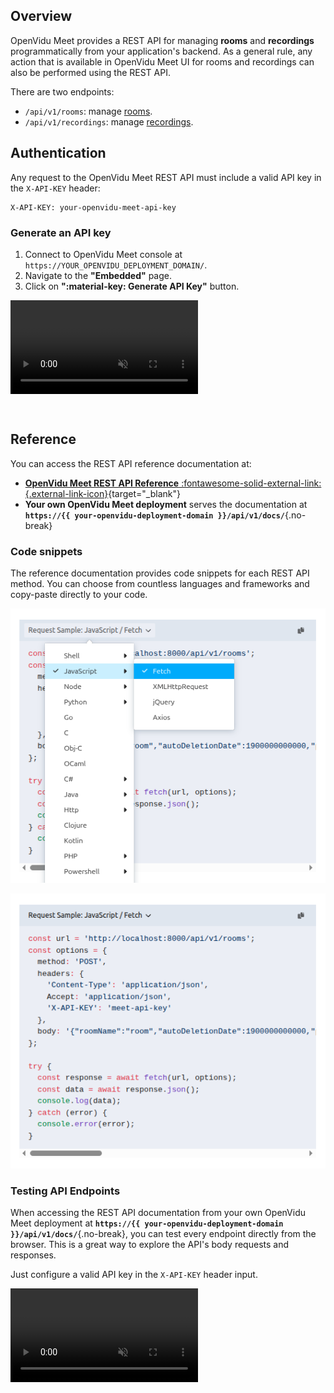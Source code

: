 ## Overview

OpenVidu Meet provides a REST API for managing **rooms** and **recordings** programmatically from your application's backend. As a general rule, any action that is available in OpenVidu Meet UI for rooms and recordings can also be performed using the REST API.

There are two endpoints:

- `/api/v1/rooms`: manage [rooms](../../features/rooms-and-meetings.md).
- `/api/v1/recordings`: manage [recordings](../../features/recordings.md).

## Authentication

Any request to the OpenVidu Meet REST API must include a valid API key in the `X-API-KEY` header:

```
X-API-KEY: your-openvidu-meet-api-key
```

### Generate an API key

1. Connect to OpenVidu Meet console at `https://YOUR_OPENVIDU_DEPLOYMENT_DOMAIN/`.
2. Navigate to the **"Embedded"** page.
3. Click on **":material-key: Generate API Key"** button.

<a class="glightbox" href="../../../../assets/videos/meet/generate-api-key.mp4" data-type="video" data-desc-position="bottom" data-gallery="gallery2"><video class="round-corners" style="margin-bottom: 2em" src="../../../../assets/videos/meet/generate-api-key.mp4" loading="lazy" defer muted playsinline autoplay loop async></video></a>

## Reference

You can access the REST API reference documentation at:

- [**OpenVidu Meet REST API Reference** :fontawesome-solid-external-link:{.external-link-icon}](./api.html){target="_blank"}
- **Your own OpenVidu Meet deployment** serves the documentation at **`https://{{ your-openvidu-deployment-domain }}/api/v1/docs/`**{.no-break}

### Code snippets

The reference documentation provides code snippets for each REST API method. You can choose from countless languages and frameworks and copy-paste directly to your code.

<div class="grid cards no-border no-shadow two-columns" markdown>

<a class="glightbox" href="../../../../assets/images/meet/reference/rest-snippets-1.png" data-type="image" data-desc-position="bottom" data-gallery="gallery1"><img src="../../../../assets/images/meet/reference/rest-snippets-1.png" loading="lazy" class="round-corners" alt="OpenVidu Meet Prejoin"/></a>

<a class="glightbox" href="../../../../assets/images/meet/reference/rest-snippets-2.png" data-type="image" data-desc-position="bottom" data-gallery="gallery1"><img src="../../../../assets/images/meet/reference/rest-snippets-2.png" loading="lazy" class="round-corners" alt="OpenVidu Meet Prejoin"/></a>

</div>

### Testing API Endpoints

When accessing the REST API documentation from your own OpenVidu Meet deployment at **`https://{{ your-openvidu-deployment-domain }}/api/v1/docs/`**{.no-break}, you can test every endpoint directly from the browser. This is a great way to explore the API's body requests and responses.

Just configure a valid API key in the `X-API-KEY` header input.

<a class="glightbox" href="../../../../assets/videos/meet/rest-api-test.mp4" data-type="video" data-desc-position="bottom" data-gallery="gallery1"><video class="round-corners" src="../../../../assets/videos/meet/rest-api-test.mp4" defer muted playsinline autoplay loop async></video></a>
